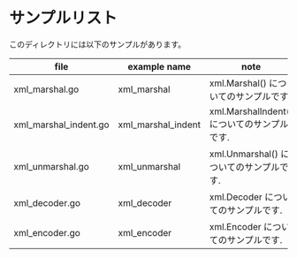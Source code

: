 # サンプルリスト

このディレクトリには以下のサンプルがあります。

|file|example name|note|
|----|------------|----|
|xml\_marshal.go|xml\_marshal|xml.Marshal() についてのサンプルです.|
|xml\_marshal_indent.go|xml\_marshal\_indent|xml.MarshalIndent() についてのサンプルです.|
|xml\_unmarshal.go|xml\_unmarshal|xml.Unmarshal() についてのサンプルです.|
|xml\_decoder.go|xml\_decoder|xml.Decoder についてのサンプルです.|
|xml\_encoder.go|xml\_encoder|xml.Encoder についてのサンプルです.|